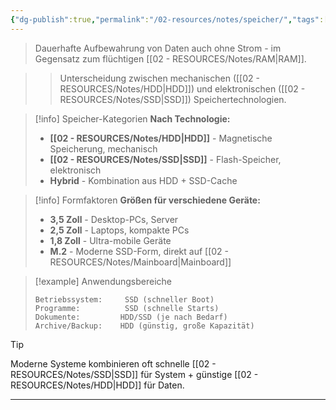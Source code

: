 ```yaml
---
{"dg-publish":true,"permalink":"/02-resources/notes/speicher/","tags":["hardware/speicher","informatik/architektur","GFN/prüfungsrelevant/AP1/vorbereitung"],"noteIcon":"","updated":"2025-09-16T23:41:26.867+02:00"}
---
```



> Dauerhafte Aufbewahrung von Daten auch ohne Strom - im Gegensatz zum flüchtigen [[02 - RESOURCES/Notes/RAM\|RAM]].

>> Unterscheidung zwischen mechanischen ([[02 - RESOURCES/Notes/HDD\|HDD]]) und elektronischen ([[02 - RESOURCES/Notes/SSD\|SSD]]) Speichertechnologien.

>[!info] Speicher-Kategorien
>**Nach Technologie:**
>- **[[02 - RESOURCES/Notes/HDD\|HDD]]** - Magnetische Speicherung, mechanisch
>- **[[02 - RESOURCES/Notes/SSD\|SSD]]** - Flash-Speicher, elektronisch
>- **Hybrid** - Kombination aus HDD + SSD-Cache

>[!info] Formfaktoren
>**Größen für verschiedene Geräte:**
>- **3,5 Zoll** - Desktop-PCs, Server
>- **2,5 Zoll** - Laptops, kompakte PCs
>- **1,8 Zoll** - Ultra-mobile Geräte
>- **M.2** - Moderne SSD-Form, direkt auf [[02 - RESOURCES/Notes/Mainboard\|Mainboard]]

>[!example] Anwendungsbereiche
>```
>Betriebssystem:     SSD (schneller Boot)
>Programme:          SSD (schnelle Starts)
>Dokumente:         HDD/SSD (je nach Bedarf)
>Archive/Backup:    HDD (günstig, große Kapazität)
>```

>[!tip] 
>Moderne Systeme kombinieren oft schnelle [[02 - RESOURCES/Notes/SSD\|SSD]] für System + günstige [[02 - RESOURCES/Notes/HDD\|HDD]] für Daten.

---
